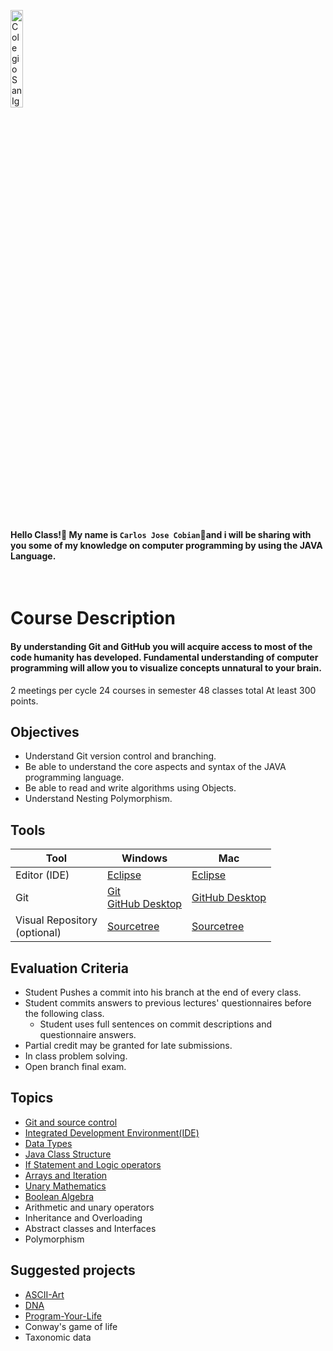 <img    src="images/csi.png" 
        title="Colegio San Ignacio" 
        width="20%" 
        height="20%" />

<br>

#### Hello Class!👋 My name is `Carlos Jose Cobian`🧙and i will be sharing with you some of my knowledge on computer programming by using the JAVA Language.

<br>

# Course Description
#### By understanding Git and GitHub you will acquire access to most of the code humanity has developed. Fundamental understanding of computer programming will allow you to visualize concepts unnatural to your brain. 

2 meetings per cycle
24 courses in semester
48 classes total
At least 300 points.

## Objectives
* Understand Git version control and branching.
* Be able to understand the core aspects and syntax of the JAVA programming language.
* Be able to read and write algorithms using Objects.  
* Understand Nesting Polymorphism.

## Tools

| Tool | Windows | Mac |
|----------|----------|----------|
| Editor (IDE) | [Eclipse](https://www.eclipse.org/downloads/) | [Eclipse](https://www.eclipse.org/downloads/) |
| Git | [Git](https://git-scm.com/downloads) <br> [GitHub Desktop](https://desktop.github.com/) | [GitHub Desktop](https://desktop.github.com/) |
| Visual Repository <br>(optional) | [Sourcetree](https://www.sourcetreeapp.com/)| [Sourcetree](https://www.sourcetreeapp.com/) |

## Evaluation Criteria
* Student Pushes a commit into his branch at the end of every class. 
* Student commits answers to previous lectures' questionnaires before the following class. 
   - Student uses full sentences on commit descriptions and questionnaire answers. 
* Partial credit may be granted for late submissions.
* In class problem solving.
* Open branch final exam. 

## Topics
* [Git and source control](/../../tree/main/Modules/Module1/Module1.md)
* [Integrated Development Environment(IDE)](/../../tree/main/Modules/Module2/Module2.md)
* [Data Types](/../../tree/main/Modules/Module3/Module3.md)
* [Java Class Structure](/../../tree/main/Modules/Module4/Module4.md)
* [If Statement and Logic operators](/../../tree/main/Modules/Module5/Module5.md)
* [Arrays and Iteration](/../../tree/main/Modules/Module6/Module6.md)
* [Unary Mathematics](/../../tree/main/Modules/Module7/Module7.md)
* [Boolean Algebra](/../../tree/main/Modules/Module8/Module8.md)
* Arithmetic and unary operators
* Inheritance and Overloading
* Abstract classes and Interfaces
* Polymorphism

## Suggested projects
* [ASCII-Art](/../../tree/main/Projects/ASCII-Art/ASCII-Art.md)
* [DNA](/../../tree/main/Projects/DNA/DNA.md)
* [Program-Your-Life](/../../tree/main/Projects/Program-Your-Life/Program-Your-Life.md)
* Conway's game of life
* Taxonomic data